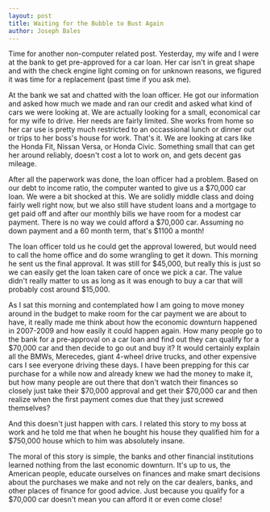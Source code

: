 ```yaml
---
layout: post
title: Waiting for the Bubble to Bust Again
author: Joseph Bales
---
```


Time for another non-computer related post. Yesterday, my wife and I were at the bank to get pre-approved for a car loan. Her car isn't in great shape and with the check engine light coming on for unknown reasons, we figured it was time for a replacement (past time if you ask me).

At the bank we sat and chatted with the loan officer. He got our information and asked how much we made and ran our credit and asked what kind of cars we were looking at. We are actually looking for a small, economical car for my wife to drive. Her needs are fairly limited. She works from home so her car use is pretty much restricted to an occassional lunch or dinner out or trips to her boss's house for work. That's it. We are looking at cars like the Honda Fit, Nissan Versa, or Honda Civic. Something small that can get her around reliably, doesn't cost a lot to work on, and gets decent gas mileage.

After all the paperwork was done, the loan officer had a problem. Based on our debt to income ratio, the computer wanted to give us a $70,000 car loan. We were a bit shocked at this. We are solidly middle class and doing fairly well right now, but we also still have student loans and a mortgage to get paid off and after our monthly bills we have room for a modest car payment. There is no way we could afford a $70,000 car. Assuming no down payment and a 60 month term, that's $1100 a month!

The loan officer told us he could get the approval lowered, but would need to call the home office and do some wrangling to get it down. This morning he sent us the final approval. It was still for $45,000, but really this is just so we can easily get the loan taken care of once we pick a car. The value didn't really matter to us as long as it was enough to buy a car that will probably cost around $15,000.

As I sat this morning and contemplated how I am going to move money around in the budget to make room for the car payment we are about to have, it really made me think about how the economic downturn happened in 2007-2009 and how easily it could happen again. How many people go to the bank for a pre-approval on a car loan and find out they can qualify for a $70,000 car and then decide to go out and buy it? It would certainly explain all the BMWs, Merecedes, giant 4-wheel drive trucks, and other expensive cars I see everyone driving these days. I have been prepping for this car purchase for a while now and already knew we had the money to make it, but how many people are out there that don't watch their finances so closely just take their $70,000 approval and get their $70,000 car and then realize when the first payment comes due that they just screwed themselves?

And this doesn't just happen with cars. I related this story to my boss at work and he told me that when he bought his house they qualified him for a $750,000 house which to him was absolutely insane.

The moral of this story is simple, the banks and other financial institutions learned nothing from the last economic downturn. It's up to us, the American people, educate ourselves on finances and make smart decisions about the purchases we make and not rely on the car dealers, banks, and other places of finance for good advice. Just because you qualify for a $70,000 car doesn't mean you can afford it or even come close!
